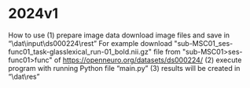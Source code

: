 # 2024v1
How to use
(1) prepare image data
download image files and save in “\dat\input\ds000224\rest”
For example download "sub-MSC01_ses-func01_task-glasslexical_run-01_bold.nii.gz" file from "sub-MSC01>ses-func01>func" of https://openneuro.org/datasets/ds000224/
(2) execute program with running Python file “main.py”
(3) results will be created in “\dat\res”
